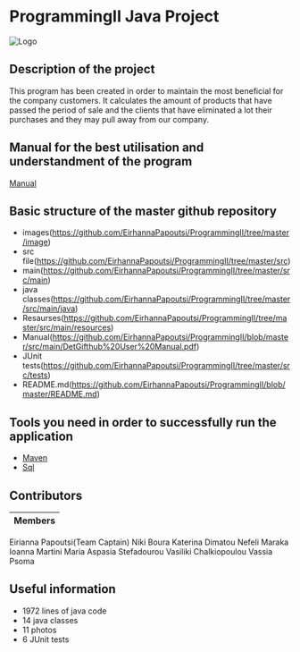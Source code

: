 # ProgrammingII Java Project

![Logo](https://github.com/EirhannaPapoutsi/ProgrammingII/blob/master/image/logo%20page2.png)

## Description of the project
This program has been created in order to maintain the most beneficial for the company customers. It calculates the amount of products that have passed the period of sale and the clients that have eliminated a lot their purchases and they may pull away from our company.

## Manual for the best utilisation and understandment of the program
[Manual](https://github.com/EirhannaPapoutsi/ProgrammingII/blob/master/src/main/DetGifthub%20User%20Manual.pdf)

## Basic structure of the master github repository
* images(https://github.com/EirhannaPapoutsi/ProgrammingII/tree/master/image)
* src file(https://github.com/EirhannaPapoutsi/ProgrammingII/tree/master/src)
 * main(https://github.com/EirhannaPapoutsi/ProgrammingII/tree/master/src/main)
  * java classes(https://github.com/EirhannaPapoutsi/ProgrammingII/tree/master/src/main/java)
  * Resaurses(https://github.com/EirhannaPapoutsi/ProgrammingII/tree/master/src/main/resources)
  * Manual(https://github.com/EirhannaPapoutsi/ProgrammingII/blob/master/src/main/DetGifthub%20User%20Manual.pdf)
 * JUnit tests(https://github.com/EirhannaPapoutsi/ProgrammingII/tree/master/src/tests)
* README.md(https://github.com/EirhannaPapoutsi/ProgrammingII/blob/master/README.md)

## Tools you need in order to successfully run the application
* [Maven]()
* [Sql](https://github.com/EirhannaPapoutsi/ProgrammingII/blob/master/SQLQueryforProgrammingII.sql)

## Contributors
| Members |
| --- |
Eirianna Papoutsi(Team Captain)
Niki Boura
Katerina Dimatou
Nefeli Maraka
Ioanna Martini
Maria Aspasia Stefadourou
Vasiliki Chalkiopoulou
Vassia Psoma

## Useful information
* 1972 lines of java code
* 14 java classes
* 11 photos
* 6 JUnit tests
